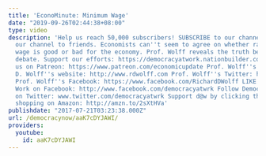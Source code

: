 ```yaml
---
title: 'EconoMinute: Minimum Wage'
date: "2019-09-26T02:44:38+08:00"
type: video
description: 'Help us reach 50,000 subscribers! SUBSCRIBE to our channel and suggest
  our channel to friends. Economists can''t seem to agree on whether raising the minimum
  wage is good or bad for the economy. Prof. Wolff reveals the truth behind this tiresome
  debate. Support our efforts: https://democracyatwork.nationbuilder.com/donate Support
  us on Patreon: https://www.patreon.com/economicupdate Prof. Wolff''s website: Richard
  D. Wolff''s website: http://www.rdwolff.com Prof. Wolff''s Twitter: https://twitter.com/profwolff
  Prof. Wolff''s Facebook: https://www.facebook.com/RichardDWolff LIKE Democracy at
  Work on Facebook: http://www.facebook.com/democracyatwrk Follow Democracy at Work
  on Twitter: www.twitter.com/democracyatwrk Support d@w by clicking this link before
  shopping on Amazon: http://amzn.to/2sXtHVa'
publishdate: "2017-07-21T03:23:38.000Z"
url: /democracynow/aaK7cDYJAWI/
providers:
  youtube:
    id: aaK7cDYJAWI
---
```


